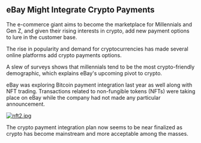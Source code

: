 ## eBay Might Integrate Crypto Payments

The e-commerce giant aims to become the marketplace for Millennials and Gen Z, and given their rising interests in crypto, add new payment options to lure in the customer base.

The rise in popularity and demand for cryptocurrencies has made several online platforms add crypto payments options. 

A slew of surveys shows that millennials tend to be the most crypto-friendly demographic, which explains eBay's upcoming pivot to crypto.

eBay was exploring Bitcoin payment integration last year as well along with NFT trading.  Transactions related to non-fungible tokens (NFTs) were taking place on eBay while the company had not made any particular announcement. 

[![nft2.jpg](https://cdn.hashnode.com/res/hashnode/image/upload/v1646153123876/grx1RRIF1.jpg)](https://accounts.binance.com/es-LA/register?ref=396138808)

The crypto payment integration plan now seems to be near finalized as crypto has become mainstream and more acceptable among the masses.